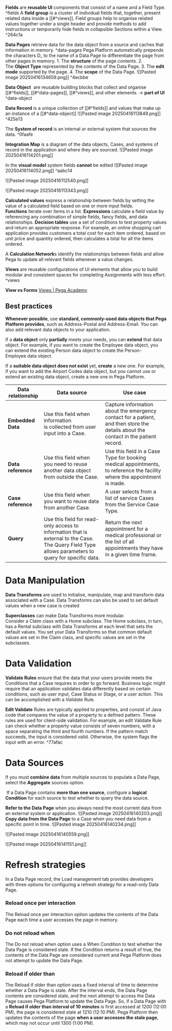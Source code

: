 **Fields** are **reusable UI** components that consist of a name and a Field Type.  ^fields
	A **field group** is a cluster of individual fields that, together, present related data inside a [[#^views]]. Field groups help to organise related values together under a single header and provide methods to add instructions or temporarily hide fields in collapsible Sections within a View. ^264c1a

**Data Pages** retrieve data for the data object from a source and caches that information in memory. ^data-pages
	Pega Platform automatically prepends the characters D_ to the name of a Data Page to differentiate the page from other pages in memory. 
	1. The **structure** of the page contents.
	2. The **Object Type** represented by the contents of the Data Page.
	3. The **edit mode** supported by the page.
	4. The **scope** of the Data Page.
		![[Pasted image 20250416134659.png]] ^4ecbbe

**Data Object**  are reusable building blocks that collect and organise [[#^fields]], [[#^data-pages]], [[#^views]], and other elements. -> **part of UI** ^data-object

**Data Record** is a unique collection of [[#^fields]] and values that make up an instance of a [[#^data-object]]
 ![[Pasted image 20250416113849.png]] ^425e13

The **System of record** is an internal or external system that sources the data. ^0faafe

**Integration Map** is a diagram of the data objects, Cases, and systems of record in the application and where they are sourced.
	![[Pasted image 20250416114201.png]]
	
In the **visual model** system fields **cannot** be edited
	![[Pasted image 20250416114052.png]]
	 ^aabc14

![[Pasted image 20250416112540.png]]

![[Pasted image 20250416113343.png]]

**Calculated values** express a relationship between fields by setting the value of a calculated field based on one or more input fields. 
	**Functions** iterate over items in a list.
	**Expressions** calculate a field value by referencing any combination of simple fields, fancy fields, and data relationships.
	**Decision tables** use a set of conditions to test property values and return an appropriate response.
		For example, an online shopping cart application provides customers a total cost for each item ordered, based on unit price and quantity ordered, then calculates a total for all the items ordered.

A **Calculation Network**s identify the relationships between fields and allow Pega to update all relevant fields whenever a value changes.

**Views** are reusable configurations of UI elements that allow you to build modular and consistent spaces for completing Assignments with less effort. ^views

**View vs Forms**
[Views | Pega Academy](https://academy.pega.com/topic/views/v5/in/72681/66426/66556#p-c64025f9-3b80-4104-a948-e3ef90dad9c4)

## Best practices

**Whenever possible**, use **standard, commonly-used data objects that Pega Platform provides**, such as Address-Postal and Address-Email. You can also add relevant data objects to your application.

If a **data object** only **partially** meets your needs, you can **extend** that data object. For example, if you want to create the Employee data object, you can extend the existing Person data object to create the Person-Employee data object.

If a **suitable data object does not exist** yet, **create** a new one. For example, if you want to add the Airport Codes data object, but you cannot use or extend an existing data object, create a new one in Pega Platform.

| Data relationship  | Data source<br>                                                                                                                                     | **Use case**                                                                                                                       |
| ------------------ | --------------------------------------------------------------------------------------------------------------------------------------------------- | ---------------------------------------------------------------------------------------------------------------------------------- |
| **Embedded Data**  | Use this field when information is collected from user input into a Case.                                                                           | Capture information about the emergency contact for a patient, and then store the details about the contact in the patient record. |
| **Data reference** | Use this field when you need to reuse another data object from outside the Case.                                                                    | Use this field in a Case Type for booking medical appointments, to reference the facility where the appointment is made.           |
| **Case reference** | Use this field when you want to reuse data from another Case.                                                                                       | A user selects from a list of service Cases from the Service Case Type.                                                            |
| **Query**          | Use this field for read-only access to information that is external to the Case. The Query Field Type allows parameters to query for specific data. | Return the next appointment for a medical professional or the list of all appointments they have in a given time frame.            |
# Data Manipulation

**Data Transforms** are used to initialise, manipulate, map and transform data associated with a Case.
	Data Transforms can also be used to set default values when a new case is created

**Superclasses** can make Data Transforms more modular.
	Consider a Claim class with a Home subclass. The Home subclass, in turn, has a Rental subclass with Data Transforms at each level that sets the default values. You set your Data Transforms so that common default values are set in the Claim class, and specific values are set in the subclasses.

# Data Validation
**Validate Rules** ensure that the data that your users provide meets the Conditions that a Case requires in order to go forward.
	Business logic might require that an application validates data differently based on certain conditions, such as user input, Case Status or Stage, or a user action. This can be accomplished with a _Validate_ Rule.

**Edit Validate** Rules are typically applied to properties, and consist of Java code that compares the value of a property to a defined pattern. These rules are used for client-side validation. 
	For example, an edit Validate Rule can check whether a property value consists of seven numbers, with a space separating the third and fourth numbers. If the pattern match succeeds, the input is considered valid. Otherwise, the system flags the input with an error.  ^77afac
# Data Sources

If you must **combine data** from multiple sources to populate a Data Page, select the **Aggregate** sources option. 

 If a Data Page contains **more than one source**, configure a **logical Condition** for each source to test whether to query the data source.

**Refer to the Data Page** when you always need the most current data from an external system or application.
	![[Pasted image 20250416140203.png]]
**Copy data from the Data Page** to a Case when you need data from a specific point in time.
	![[Pasted image 20250416140234.png]]

![[Pasted image 20250416140559.png]]

![[Pasted image 20250416141151.png]]


# Refresh strategies

In a Data Page record, the Load management tab provides developers with three options for configuring a refresh strategy for a read-only Data Page. 

### Reload once per interaction

The Reload once per interaction option updates the contents of the Data Page each time a user accesses the page in memory. 
### Do not reload when

The Do not reload when option uses a When Condition to test whether the Data Page is considered stale. If the Condition returns a result of true, the contents of the Data Page are considered current and Pega Platform does not attempt to update the Data Page.

### Reload if older than

The Reload if older than option uses a fixed interval of time to determine whether a Data Page is stale. After the interval ends, the Data Page contents are considered stale, and the next attempt to access the Data Page causes Pega Platform to update the Data Page. So, if a Data Page with a **Reload if older than interval of 10 minutes** is first accessed at 1200 (12:00 PM), the page is considered stale at 1210 (12:10 PM). Pega Platform then updates the contents of the page **when a user accesses the stale page**, which may not occur until 1300 (1:00 PM).
